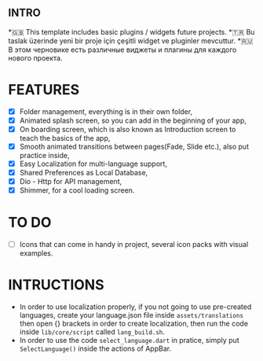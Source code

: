 ## INTRO ##
*🇬🇧 This template includes basic plugins / widgets future projects.
*🇹🇷 Bu taslak üzerinde yeni bir proje için çeşitli widget ve pluginler mevcuttur.
*🇷🇺 В этом черновике есть различные виджеты и плагины для каждого нового проекта.

# FEATURES #
- [x] Folder management, everything is in their own folder,
- [x] Animated splash screen, so you can add in the beginning of your app,
- [x] On boarding screen, which is also known as Introduction screen to teach the basics of the app,
- [x] Smooth animated transitions between pages(Fade, Slide etc.), also put practice inside,
- [x] Easy Localization for multi-language support,
- [x] Shared Preferences as Local Database,
- [x] Dio - Http for API management,
- [x] Shimmer, for a cool loading screen. 

# TO DO #
- [ ] Icons that can come in handy in project, several icon packs with visual examples.

# INTRUCTIONS #
- In order to use localization properly, if you not going to use pre-created languages, create your language.json file inside `assets/translations` then open {} brackets in order to create localization, then run the code inside `lib/core/script` called `lang_build.sh`.
- In order to use the code `select_language.dart` in pratice, simply put `SelectLanguage()` inside the actions of AppBar.
